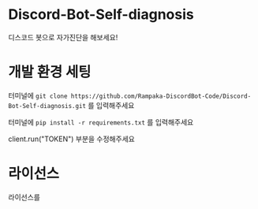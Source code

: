 # Discord-Bot-Self-diagnosis
디스코드 봇으로 자가진단을 해보세요!

# 개발 환경 세팅
터미널에 `git clone https://github.com/Rampaka-DiscordBot-Code/Discord-Bot-Self-diagnosis.git` 를 입력해주세요

터미널에 `pip install -r requirements.txt` 를 입력해주세요

client.run("TOKEN") 부분을 수정해주세요

# 라이선스
라이선스를 
